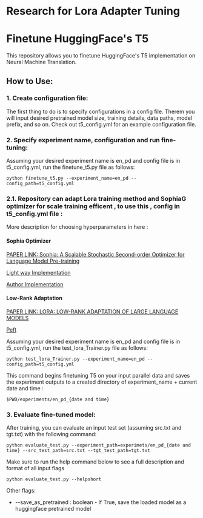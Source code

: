 # Research for Lora Adapter Tuning
# Finetune HuggingFace's T5 

This repository allows you to finetune HuggingFace's T5 implementation on Neural Machine Translation.

## How to Use: 

### 1. Create configuration file:

The first thing to do is to specify configurations in a config file. Therem you will input desired pretrained model size, training details, data paths, model prefix, and so on. Check out t5_config.yml for an example configuration file. 

### 2. Specify experiment name, configuration and run fine-tuning: 

Assuming your desired experiment name is en_pd and config file is in t5_config.yml, run the finetune_t5.py file as follows:
```
python finetune_t5.py --experiment_name=en_pd --config_path=t5_config.yml
```
### 2.1. Repository can adapt Lora training method and SophiaG optimizer for scale training efficent , to use this , config in t5_config.yml file :

More description for choosing hyperparameters in here : 
#### Sophia Optimizer

[PAPER LINK: Sophia: A Scalable Stochastic Second-order Optimizer for
Language Model Pre-training](https://arxiv.org/pdf/2305.14342.pdf)

[Light way Implementation](https://github.com/kyegomez/Sophia)

[Author Implementation](https://github.com/Liuhong99/Sophia)

#### Low-Rank Adaptation
[PAPER LINK: LORA: LOW-RANK ADAPTATION OF LARGE LANGUAGE MODELS](https://arxiv.org/pdf/2106.09685.pdf)

[Peft](https://github.com/huggingface/peft)

Assuming your desired experiment name is en_pd and config file is in t5_config.yml, run the test_lora_Trainer.py file as follows:

```
python test_lora_Trainer.py --experiment_name=en_pd --config_path=t5_config.yml
```

This command begins finetuning T5 on your input parallel data and saves the experiment outputs to a created directory of experiment_name + current date and time : 
```
$PWD/experiments/en_pd_{date and time}
```
### 3. Evaluate fine-tuned model:

After training, you can evaluate an input test set (assuming src.txt and tgt.txt) with the following command:
```
python evaluate_test.py --experiment_path=experimets/en_pd_{date and time} --src_test_path=src.txt --tgt_test_path=tgt.txt
```

Make sure to run the help command below to see a full description and format of all input flags
```
python evaluate_test.py --helpshort
```
Other flags:
- --save_as_pretrained : boolean - If True, save the loaded model as a huggingface pretrained model 
